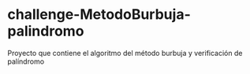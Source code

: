 # challenge-MetodoBurbuja-palindromo
Proyecto que contiene el algoritmo del método burbuja y verificación de palíndromo
